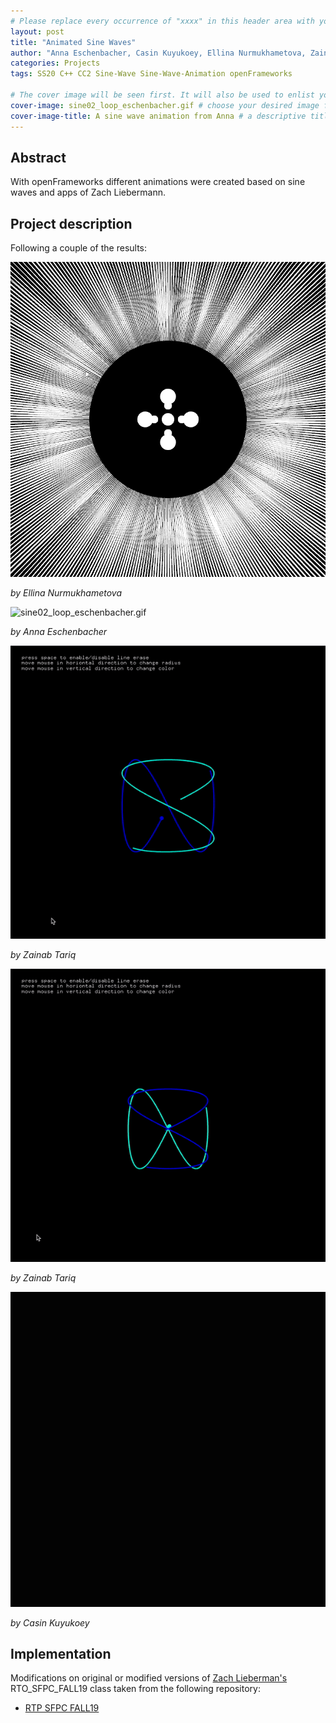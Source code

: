 ```yaml
---
# Please replace every occurrence of "xxxx" in this header area with your personal information.
layout: post
title: "Animated Sine Waves"
author: "Anna Eschenbacher, Casin Kuyukoey, Ellina Nurmukhametova, Zainab Tariq"
categories: Projects
tags: SS20 C++ CC2 Sine-Wave Sine-Wave-Animation openFrameworks

# The cover image will be seen first. It will also be used to enlist your project amonst others.
cover-image: sine02_loop_eschenbacher.gif # choose your desired image file format — must be supported by web browsers — only one
cover-image-title: A sine wave animation from Anna # a descriptive title for the image
---
```


## Abstract

With openFrameworks different animations were created based on sine waves and apps of Zach Liebermann.

## Project description

Following a couple of the results:

![sine_wave_gif_nurmukhametova.gif](sine_wave_gif_nurmukhametova.gif)

*by Ellina Nurmukhametova*


![sine02_loop_eschenbacher.gif](sine02_loop_eschenbacher.gif)

*by Anna Eschenbacher*


![solution_tariq1.gif](solution_tariq1.gif)

*by Zainab Tariq*


![solution_tariq2.gif](solution_tariq2.gif)

*by Zainab Tariq*


![01_sine_modified_kuyukoey.gif](01_sine_modified_kuyukoey.gif)

*by Casin Kuyukoey*


## Implementation

Modifications on original or modified versions of [Zach Lieberman's](https://github.com/ofZach) RTO_SFPC_FALL19 class taken from the following repository: 

- [RTP SFPC FALL19](https://github.com/ofZach/RTP_SFPC_FALL19)

